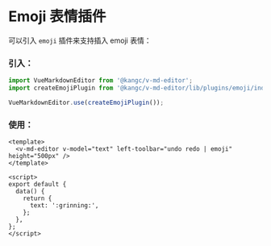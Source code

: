 # Emoji 表情插件

可以引入 `emoji` 插件来支持插入 emoji 表情：

<ClientOnly>
  <plugin-emoji />
</ClientOnly>

### 引入：

```js
import VueMarkdownEditor from '@kangc/v-md-editor';
import createEmojiPlugin from '@kangc/v-md-editor/lib/plugins/emoji/index';

VueMarkdownEditor.use(createEmojiPlugin());
```

### 使用：

```vue
<template>
  <v-md-editor v-model="text" left-toolbar="undo redo | emoji" height="500px" />
</template>

<script>
export default {
  data() {
    return {
      text: ':grinning:',
    };
  },
};
</script>
```
